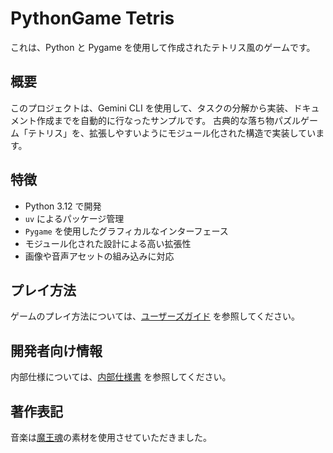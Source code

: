 # PythonGame Tetris

これは、Python と Pygame を使用して作成されたテトリス風のゲームです。

## 概要

このプロジェクトは、Gemini CLI を使用して、タスクの分解から実装、ドキュメント作成までを自動的に行なったサンプルです。
古典的な落ち物パズルゲーム「テトリス」を、拡張しやすいようにモジュール化された構造で実装しています。

## 特徴

- Python 3.12 で開発
- `uv` によるパッケージ管理
- `Pygame` を使用したグラフィカルなインターフェース
- モジュール化された設計による高い拡張性
- 画像や音声アセットの組み込みに対応

## プレイ方法

ゲームのプレイ方法については、[ユーザーズガイド](./docs/ユーザーズガイド.md) を参照してください。

## 開発者向け情報

内部仕様については、[内部仕様書](./docs/内部仕様書.md) を参照してください。

## 著作表記

音楽は[魔王魂](https://maou.audio/)の素材を使用させていただきました。

